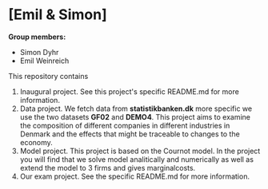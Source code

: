 # \[Emil & Simon\]

**Group members:**
- Simon Dyhr
- Emil Weinreich

This repository contains  
1. Inaugural project. See this project's specific README.md for more information.
2. Data project. We fetch data from **statistikbanken.dk** more specific we use the two datasets **GF02** and **DEMO4**. This project aims to examine the composition of different companies in different industries in Denmark and the effects that might be traceable to changes to the economy.
3. Model project. This project is based on the Cournot model. In the project you will find that we solve model analitically and numerically as well as extend the model to 3 firms and gives marginalcosts. 
4. Our exam project. See the specific README.md for more information.

